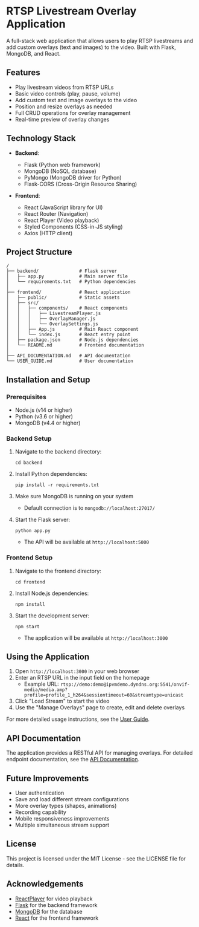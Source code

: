 # RTSP Livestream Overlay Application

A full-stack web application that allows users to play RTSP livestreams and add custom overlays (text and images) to the video. Built with Flask, MongoDB, and React.

## Features

- Play livestream videos from RTSP URLs
- Basic video controls (play, pause, volume)
- Add custom text and image overlays to the video
- Position and resize overlays as needed
- Full CRUD operations for overlay management
- Real-time preview of overlay changes

## Technology Stack

- **Backend**:
  - Flask (Python web framework)
  - MongoDB (NoSQL database)
  - PyMongo (MongoDB driver for Python)
  - Flask-CORS (Cross-Origin Resource Sharing)

- **Frontend**:
  - React (JavaScript library for UI)
  - React Router (Navigation)
  - React Player (Video playback)
  - Styled Components (CSS-in-JS styling)
  - Axios (HTTP client)

## Project Structure

```
/
├── backend/               # Flask server
│   ├── app.py             # Main server file
│   └── requirements.txt   # Python dependencies
│
├── frontend/              # React application
│   ├── public/            # Static assets
│   ├── src/
│   │   ├── components/    # React components
│   │   │   ├── LivestreamPlayer.js
│   │   │   ├── OverlayManager.js
│   │   │   └── OverlaySettings.js
│   │   ├── App.js         # Main React component
│   │   └── index.js       # React entry point
│   ├── package.json       # Node.js dependencies
│   └── README.md          # Frontend documentation
│
├── API_DOCUMENTATION.md   # API documentation
└── USER_GUIDE.md          # User documentation
```

## Installation and Setup

### Prerequisites

- Node.js (v14 or higher)
- Python (v3.6 or higher)
- MongoDB (v4.4 or higher)

### Backend Setup

1. Navigate to the backend directory:
   ```
   cd backend
   ```

2. Install Python dependencies:
   ```
   pip install -r requirements.txt
   ```

3. Make sure MongoDB is running on your system
   - Default connection is to `mongodb://localhost:27017/`

4. Start the Flask server:
   ```
   python app.py
   ```
   - The API will be available at `http://localhost:5000`

### Frontend Setup

1. Navigate to the frontend directory:
   ```
   cd frontend
   ```

2. Install Node.js dependencies:
   ```
   npm install
   ```

3. Start the development server:
   ```
   npm start
   ```
   - The application will be available at `http://localhost:3000`

## Using the Application

1. Open `http://localhost:3000` in your web browser
2. Enter an RTSP URL in the input field on the homepage
   - Example URL: `rtsp://demo:demo@ipvmdemo.dyndns.org:5541/onvif-media/media.amp?profile=profile_1_h264&sessiontimeout=60&streamtype=unicast`
3. Click "Load Stream" to start the video
4. Use the "Manage Overlays" page to create, edit and delete overlays

For more detailed usage instructions, see the [User Guide](USER_GUIDE.md).

## API Documentation

The application provides a RESTful API for managing overlays. For detailed endpoint documentation, see the [API Documentation](API_DOCUMENTATION.md).

## Future Improvements

- User authentication
- Save and load different stream configurations
- More overlay types (shapes, animations)
- Recording capability
- Mobile responsiveness improvements
- Multiple simultaneous stream support

## License

This project is licensed under the MIT License - see the LICENSE file for details.

## Acknowledgements

- [ReactPlayer](https://github.com/cookpete/react-player) for video playback
- [Flask](https://flask.palletsprojects.com/) for the backend framework
- [MongoDB](https://www.mongodb.com/) for the database
- [React](https://reactjs.org/) for the frontend framework